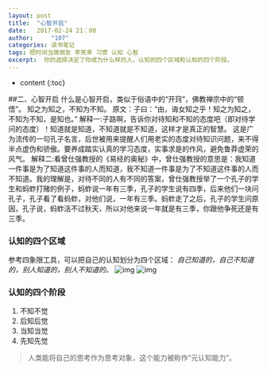 ```yaml
---
layout: post
title:  "心智开启"
date:   2017-02-24 21：00
author:     "107"
categories: 读书笔记
tags: 把时间当做朋友 李笑来 习惯 认知 心智 
excerpt:  你的选择决定了你成为什么样的人。认知的四个区域和认知的四个阶段。
---
```

* content
{:toc}

##二、心智开启
什么是心智开启，类似于俗语中的“开窍”，佛教禅宗中的“顿悟”。
知之为知之，不知为不知。
原文：子曰：“由，诲女知之乎！知之为知之，不知为不知，是知也。” 
解释一:子路啊，告诉你对待知和不知的态度吧（即对待学问的态度）！知道就是知道，不知道就是不知道，这样才是真正的智慧。
这是广为流传的一句孔子名言，后世被用来提醒人们用老实的态度对待知识问题，来不得半点虚伪和骄傲。要养成踏实认真的学习态度，实事求是的作风，避免鲁莽虚荣的风气。
解释二:看曾仕强教授的《易经的奥秘》中，曾仕强教授的意思是：我知道一件事是为了知道这件事的人而知道，我不知道一件事是为了不知道这件事的人而不知道。我的理解是，对待不同的人有不同的答案，曾仕强教授举了一个孔子的学生和蚂蚱打赌的例子，蚂蚱说一年有三季，孔子的学生说有四季，后来他们一块问孔子，孔子看了看蚂蚱，对他们说，一年有三季。蚂蚱走了之后，孔子的学生问原因，孔子说，蚂蚱活不过秋天，所以对他来说一年就是有三季，你跟他争死还是有三季。
###  **认知的四个区域**
参考四象限工具，可以把自己的认知划分为四个区域：
*自己知道的，自己不知道的，别人知道的，别人不知道的。*
![img](http://tomens.github.io/pictures/zhidalsixiangxian.jpeg)
![img](http://tomens.github.io/pictures/001.png)
### **认知的四个阶段**
1. 不知不觉
2. 后知后觉
3. 当知当觉
4. 先知先觉

> 人类能将自己的思考作为思考对象，这个能力被称作“元认知能力”。

